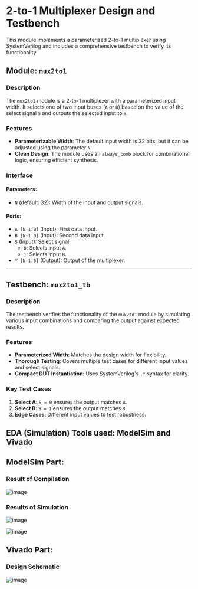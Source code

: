 # 2-to-1 Multiplexer Design and Testbench

This module implements a parameterized 2-to-1 multiplexer using SystemVerilog and includes a comprehensive testbench to verify its functionality.

## Module: `mux2to1`

### Description
The `mux2to1` module is a 2-to-1 multiplexer with a parameterized input width. It selects one of two input buses 
(`A` or `B`) based on the value of the select signal `S` and outputs the selected input to `Y`.

### Features
- **Parameterizable Width**: The default input width is 32 bits, but it can be adjusted using the parameter `N`.
- **Clean Design**: The module uses an `always_comb` block for combinational logic, ensuring efficient synthesis.

### Interface
#### Parameters:
- `N` (default: 32): Width of the input and output signals.

#### Ports:
- `A [N-1:0]` (Input): First data input.
- `B [N-1:0]` (Input): Second data input.
- `S` (Input): Select signal.  
  - `0`: Selects input `A`.
  - `1`: Selects input `B`.
- `Y [N-1:0]` (Output): Output of the multiplexer.

---

## Testbench: `mux2to1_tb`

### Description
The testbench verifies the functionality of the `mux2to1` module by simulating various input combinations and comparing the output against expected results.

### Features
- **Parameterized Width**: Matches the design width for flexibility.
- **Thorough Testing**: Covers multiple test cases for different input values and select signals.
- **Compact DUT Instantiation**: Uses SystemVerilog's `.*` syntax for clarity.

### Key Test Cases
1. **Select A**: `S = 0` ensures the output matches `A`.
2. **Select B**: `S = 1` ensures the output matches `B`.
3. **Edge Cases**: Different input values to test robustness.


## EDA (Simulation) Tools used: ModelSim and Vivado

## ModelSim Part:

### Result of Compilation

![image](https://github.com/user-attachments/assets/084d4093-8839-4689-ad57-706b619cb23d)

### Results of Simulation

![image](https://github.com/user-attachments/assets/9b316b0b-53a4-4a46-b55b-980f0f12bf5c)

![image](https://github.com/user-attachments/assets/bbb95709-e32f-4887-844b-c65977b67116)


## Vivado Part:

### Design Schematic

![image](https://github.com/user-attachments/assets/3b5eba16-4d46-483e-bc9a-19f6d3d3ce44)
